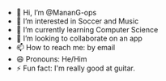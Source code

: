 - 👋 Hi, I’m @MananG-ops
- 👀 I’m interested in Soccer and Music
- 🌱 I’m currently learning Computer Science
- 💞️ I’m looking to collaborate on an app
- 📫 How to reach me: by email
- 😄 Pronouns: He/Him
- ⚡ Fun fact: I'm really good at guitar.

<!---
MananG-ops/MananG-ops is a ✨ special ✨ repository because its `README.md` (this file) appears on your GitHub profile.
You can click the Preview link to take a look at your changes.
--->
